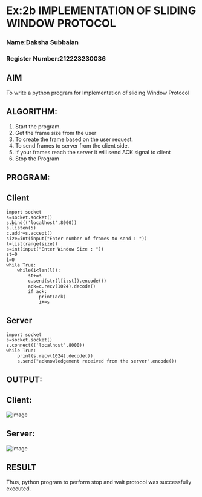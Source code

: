 # Ex:2b IMPLEMENTATION OF SLIDING WINDOW PROTOCOL
### Name:Daksha Subbaian
### Register Number:212223230036
## AIM
To write a python program for Implementation of sliding Window Protocol
## ALGORITHM:
1. Start the program.
2. Get the frame size from the user
3. To create the frame based on the user request.
4. To send frames to server from the client side.
5. If your frames reach the server it will send ACK signal to client
6. Stop the Program
## PROGRAM:
## Client
```
import socket
s=socket.socket()
s.bind(('localhost',8000))
s.listen(5)
c,addr=s.accept()
size=int(input("Enter number of frames to send : "))
l=list(range(size))
s=int(input("Enter Window Size : "))
st=0
i=0
while True:
    while(i<len(l)):
        st+=s
        c.send(str(l[i:st]).encode())
        ack=c.recv(1024).decode()
        if ack:
            print(ack)
            i+=s
```
## Server
```
import socket
s=socket.socket()
s.connect(('localhost',8000))
while True:
    print(s.recv(1024).decode())
    s.send("acknowledgement received from the server".encode())
```
## OUTPUT:
## Client:
![image](https://github.com/user-attachments/assets/19f0b47d-1b27-4be9-a99f-b40a13dc7866)

## Server:
![image](https://github.com/user-attachments/assets/0c894bb8-cd75-40e1-af19-637dba766458)

## RESULT
Thus, python program to perform stop and wait protocol was successfully executed.
